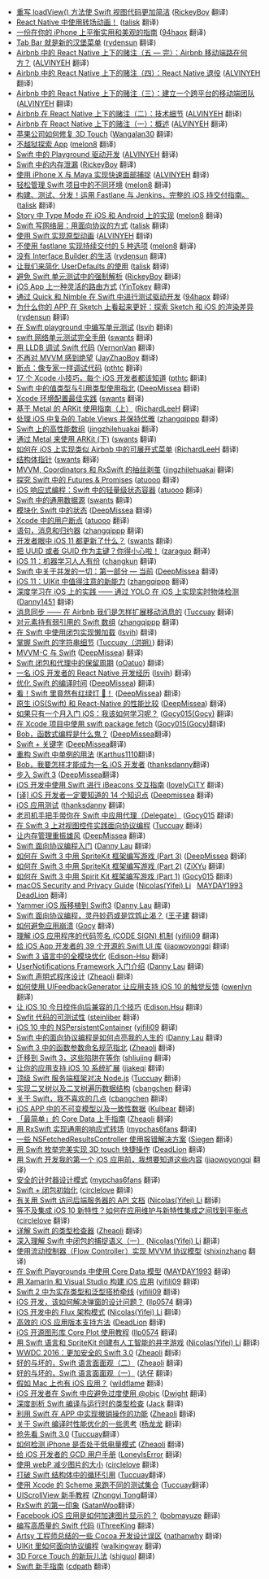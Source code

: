 * [重写 loadView() 方法使 Swift 视图代码更加简洁](https://juejin.im/post/5b68fe5b6fb9a04fd16039c0) ([RickeyBoy](https://github.com/RickeyBoy) 翻译)
* [React Native 中使用转场动画！](https://juejin.im/post/5b69467e5188251b3c3b4e4e) ([talisk](https://github.com/talisk) 翻译)
* [一份在你的 iPhone 上平衡实用和美观的指南](https://juejin.im/post/5b4c0d0ce51d4519503b1e67) ([94haox](https://github.com/94haox) 翻译)
* [Tab Bar 就是新的汉堡菜单](https://juejin.im/post/5b61684fe51d451986517e31) ([rydensun](https://github.com/rydensun) 翻译)
* [Airbnb 中的 React Native 上下的赌注（五 — 完）：Airbnb 移动端路在何方？](https://juejin.im/post/5b46f92de51d45198e721cd7) ([ALVINYEH](https://github.com/ALVINYEH) 翻译)
* [Airbnb 中的 React Native 上下的赌注（四）：React Native 退役](https://juejin.im/post/5b447b1e6fb9a04fd3437dad) ([ALVINYEH](https://github.com/ALVINYEH) 翻译)
* [Airbnb 中的 React Native 上下的赌注（三）：建立一个跨平台的移动端团队](https://juejin.im/post/5b446177f265da0f7c4faec8) ([ALVINYEH](https://github.com/ALVINYEH) 翻译)
* [Airbnb 在 React Native 上下的赌注（二）：技术细节](https://juejin.im/post/5b3b40a26fb9a04fab44e797) ([ALVINYEH](https://github.com/ALVINYEH) 翻译)
* [Airbnb 在 React Native 上下的赌注（一）：概述](https://juejin.im/post/5b2c924ff265da59a401f050) ([ALVINYEH](https://github.com/ALVINYEH) 翻译)
* [苹果公司如何修复 3D Touch](https://juejin.im/post/5b35e5886fb9a00e3642724f) ([Wangalan30](https://github.com/Wangalan30) 翻译)
* [不越狱探索 App](https://juejin.im/post/5b0e7eec518825155a048dc4) ([melon8](https://github.com/melon8) 翻译)
* [Swift 中的 Playground 驱动开发](https://juejin.im/post/5b07665c6fb9a07ac5608d8a) ([ALVINYEH](https://github.com/ALVINYEH) 翻译)
* [Swift 中的内存泄漏](https://juejin.im/post/5b07a1c251882538914a5d3e) ([RickeyBoy](https://github.com/RickeyBoy) 翻译)
* [使用 iPhone X 与 Maya 实现快速面部捕捉](https://juejin.im/post/5af40eba6fb9a07ac76ed7d1) ([ALVINYEH](https://github.com/ALVINYEH) 翻译)
* [轻松管理 Swift 项目中的不同环境](https://juejin.im/post/5af264a4f265da0b967233ff) ([melon8](https://github.com/melon8) 翻译)
* [构建、测试、分发！运用 Fastlane 与 Jenkins，完整的 iOS 持交付指南。](https://juejin.im/post/5af430f0f265da0b8262d1ea) ([talisk](https://github.com/talisk) 翻译)
* [Story 中 Type Mode 在 iOS 和 Android 上的实现](https://juejin.im/post/5ae7e1596fb9a07ab9794332) ([melon8](https://github.com/melon8) 翻译)
* [Swift 写网络层：用面向协议的方式](https://juejin.im/post/5af432385188256737066c04) ([talisk](https://github.com/talisk) 翻译)
* [使用 Swift 实现原型动画](https://juejin.im/post/5ae28a9b6fb9a07aaa10fa1e) ([ALVINYEH](https://github.com/ALVINYEH) 翻译)
* [不使用 fastlane 实现持续交付的 5 种选项](https://juejin.im/post/5acf47cb6fb9a028c523944c) ([melon8](https://github.com/melon8) 翻译)
* [没有 Interface Builder 的生活](https://juejin.im/post/5ab88ac0518825558a069c91) ([rydensun](https://github.com/rydensun) 翻译)
* [让我们来简化 UserDefaults 的使用](https://juejin.im/post/5abde324f265da23826e1723) ([talisk](https://github.com/talisk) 翻译)
* [避免 Swift 单元测试中的强制解析](https://juejin.im/post/5a9ce4ac6fb9a028b547602e) ([RickeyBoy](https://github.com/RickeyBoy) 翻译)
* [iOS App 上一种灵活的路由方式](https://juejin.im/post/5aafc278f265da23805973e3) ([YinTokey](https://github.com/YinTokey) 翻译)
* [通过 Quick 和 Nimble 在 Swift 中进行测试驱动开发](https://juejin.im/post/5a93635d5188257a7924c5d5) ([94haox](https://github.com/94haox) 翻译)
* [为什么你的 APP 在 Sketch 上看起来更好：探索 Sketch 和 iOS 的渲染差异](https://juejin.im/post/5a9572575188257a61326630) ([rydensun](https://github.com/rydensun) 翻译)
* [在 Swift playground 中编写单元测试](https://juejin.im/post/5a8e66276fb9a0633c661f3f) ([lsvih](https://github.com/lsvih) 翻译)
* [swift 网络单元测试完全手册](https://juejin.im/post/5a784e87f265da4e8a31ca7a) ([swants](https://github.com/swants) 翻译)
* [用 LLDB 调试 Swift 代码](https://juejin.im/post/5a7948d35188257a7349a882) ([VernonVan](https://github.com/VernonVan) 翻译)
* [不再对 MVVM 感到绝望](https://juejin.im/post/5a782d0d5188257a856f1dd7) ([JayZhaoBoy](https://github.com/JayZhaoBoy) 翻译)
* [断点：像专家一样调试代码](https://juejin.im/post/5a72be42518825733b0f374e) ([pthtc](https://github.com/pthtc) 翻译)
* [17 个 Xcode 小技巧，每个 iOS 开发者都该知道](https://juejin.im/post/5a7198ac51882573505189c8) ([pthtc](https://github.com/pthtc) 翻译)
* [Swift 中的值类型与引用类型使用指北](https://juejin.im/post/5a5c2c046fb9a01cbe654b48) ([DeepMissea](https://github.com/DeepMissea) 翻译)
* [Xcode 环境配置最佳实践](https://juejin.im/post/5a4f120cf265da3e3d48f1f6) ([swants](https://github.com/swants) 翻译)
* [基于 Metal 的 ARKit 使用指南（上）](https://juejin.im/post/5a225ffcf265da432153daa4) ([RichardLeeH](https://github.com/RichardLeeH) 翻译)
* [处理 iOS 中复杂的 Table Views 并保持优雅](https://juejin.im/post/5a078ec3f265da431955c0d5?utm_source=gold-miner&utm_medium=readme&utm_campaign=github) ([zhangqippp](https://github.com/zhangqippp) 翻译)
* [Swift 上的高性能数组](https://juejin.im/post/59e84129f265da43128005ed?utm_source=gold-miner&utm_medium=readme&utm_campaign=github) ([jingzhilehuakai](https://github.com/jingzhilehuakai) 翻译)
* [通过 Metal 来使用 ARKit (下)](https://juejin.im/post/59bb2a99f265da0650750e56?utm_source=gold-miner&utm_medium=readme&utm_campaign=github) ([swants](https://github.com/swants) 翻译)
* [如何在 iOS 上实现类似 Airbnb 中的可展开式菜单](https://juejin.im/post/59acdf2b6fb9a024763806cf?utm_source=gold-miner&utm_medium=readme&utm_campaign=github) ([RichardLeeH](https://github.com/RichardLeeH) 翻译)
* [结构体指针](https://juejin.im/post/59a60cc1f265da249a201ae9?utm_source=gold-miner&utm_medium=readme&utm_campaign=github) ([swants](https://github.com/swants) 翻译)
* [MVVM, Coordinators 和 RxSwift 的抽丝剥茧](https://juejin.im/post/59acf7dcf265da24722fe6a1?utm_source=gold-miner&utm_medium=readme&utm_campaign=github) ([jingzhilehuakai](https://github.com/jingzhilehuakai) 翻译)
* [探究 Swift 中的 Futures & Promises](https://juejin.im/post/59afcf5d51882524434163dd?utm_source=gold-miner&utm_medium=readme&utm_campaign=github) ([atuooo](https://github.com/atuooo) 翻译)
* [iOS 响应式编程：Swift 中的轻量级状态容器](https://juejin.im/post/599652ee6fb9a024903a8d59?utm_source=gold-miner&utm_medium=readme&utm_campaign=github) ([atuooo](https://github.com/atuooo) 翻译)
* [Swift 中的通用数据源](https://juejin.im/post/5990fd7b51882548bc7cabd8?utm_source=gold-miner&utm_medium=readme&utm_campaign=github) ([swants](https://github.com/swants) 翻译)
* [模块化 Swift 中的状态](https://juejin.im/post/597962875188253dda0f05a9?utm_source=gold-miner&utm_medium=readme&utm_campaign=github) ([DeepMissea](https://github.com/DeepMissea) 翻译)
* [Xcode 中的用户断点](https://juejin.im/post/597934335188253dfb7b0db7?utm_source=gold-miner&utm_medium=readme&utm_campaign=github) ([atuooo](https://github.com/atuooo) 翻译)
* [语句，消息和归约器](https://juejin.im/post/596f17366fb9a06bc17c53db?utm_source=gold-miner&utm_medium=readme&utm_campaign=github) ([zhangqippp](https://github.com/zhangqippp) 翻译)
* [开发者眼中 iOS 11 都更新了什么？](https://juejin.im/post/595f1f2c5188250d8a605d69?utm_source=gold-miner&utm_medium=readme&utm_campaign=github) ([swants](https://github.com/swants) 翻译)
* [把 UUID 或者 GUID 作为主键？你得小心啦！](https://juejin.im/post/59561e5b6fb9a06bbf6fdf16?utm_source=gold-miner&utm_medium=readme&utm_campaign=github) ([zaraguo](https://github.com/zaraguo) 翻译)
* [iOS 11：机器学习人人有份](https://juejin.im/post/59533049f265da6c3a54b739?utm_source=gold-miner&utm_medium=readme&utm_campaign=github) ([changkun](https://github.com/changkun) 翻译)
* [Swift 中关于并发的一切：第一部分 — 当前](https://juejin.im/post/5954571af265da6c4c4fc3f8?utm_source=gold-miner&utm_medium=readme&utm_campaign=github) ([DeepMissea](https://github.com/DeepMissea) 翻译)
* [iOS 11：UIKit 中值得注意的新能力](https://juejin.im/post/5944adfffe88c2006a6f6f3a?utm_source=gold-miner&utm_medium=readme&utm_campaign=github) ([zhangqippp](https://github.com/zhangqippp) 翻译)
* [深度学习在 iOS 上的实践 —— 通过 YOLO 在 iOS 上实现实时物体检测](https://juejin.im/post/59433498da2f600067604218?utm_source=gold-miner&utm_medium=readme&utm_campaign=github) ([Danny1451](https://github.com/Danny1451) 翻译)
* [消息同步 —— 在 Airbnb 我们是怎样扩展移动消息的](https://juejin.im/post/593a7647128fe1006acafaf9?utm_source=gold-miner&utm_medium=readme&utm_campaign=github) ([Tuccuay](https://github.com/Tuccuay) 翻译)
* [对元素持有弱引用的 Swift 数组](https://juejin.im/post/5927a34c0ce46300575a81e1?utm_source=gold-miner&utm_medium=readme&utm_campaign=github) ([zhangqippp](https://github.com/zhangqippp) 翻译)
* [在 Swift 中使用闭包实现懒加载](https://juejin.im/post/590a9eeab123db00549776ee/?utm_source=gold-miner&utm_medium=readme&utm_campaign=github) ([lsvih](https://github.com/lsvih)) 翻译)
* [掌握 Swift 的字符串细节](https://juejin.im/post/58f822ff5c497d0058e0e427/?utm_source=gold-miner&utm_medium=readme&utm_campaign=github) ([Tuccuay（洪朔）](https://github.com/Tuccuay)) 翻译)
* [MVVM-C 与 Swift](https://juejin.im/post/58ef16b8da2f60005d180666/?utm_source=gold-miner&utm_medium=readme&utm_campaign=github) ([DeepMissea](https://github.com/DeepMissea)) 翻译)
* [Swift 闭包和代理中的保留周期](https://juejin.im/post/58e4ac5d44d904006d2a9a19/?utm_source=gold-miner&utm_medium=readme&utm_campaign=github) ([oOatuo](http://atuo.xyz/)) 翻译)
* [一名 iOS 开发者的 React Native 开发经历](https://juejin.im/post/58df4c3fa0bb9f0069e2f2bd/?utm_source=gold-miner&utm_medium=readme&utm_campaign=github) ([lsvih](https://github.com/lsvih)) 翻译)
* [优化 Swift 的编译时间](https://juejin.im/post/58df1d75570c35005796966b/?utm_source=gold-miner&utm_medium=readme&utm_campaign=github) ([DeepMissea](https://github.com/DeepMissea)) 翻译)
* [看！Swift 里竟然有红绿灯 🚦！](https://juejin.im/post/58ddbc612f301e0062fed742/?utm_source=gold-miner&utm_medium=readme&utm_campaign=github) ([DeepMissea](https://github.com/DeepMissea)) 翻译)
* [原生 iOS(Swift) 和 React-Native 的性能比较](https://juejin.im/post/58ca6d5f44d90400682a215c/?utm_source=gold-miner&utm_medium=readme&utm_campaign=github) ([DeepMissea](https://github.com/DeepMissea)) 翻译)
* [如果只有一个月入门 iOS：我该如何学习呢？](https://juejin.im/post/58c9f436a22b9d0064187e39/?utm_source=gold-miner&utm_medium=readme&utm_campaign=github) ([Gocy015(Gocy)](https://github.com/Gocy015) 翻译)
* [在 Xcode 项目中使用 swift package fetch](https://juejin.im/post/58c7a4cb1b69e6006bec354c/?utm_source=gold-miner&utm_medium=readme&utm_campaign=github) ([Gocy015(Gocy)](https://github.com/Gocy015)翻译)
* [Bob，函数式编程是什么鬼？](https://juejin.im/post/58c24c35a22b9d00589a56d4/?utm_source=gold-miner&utm_medium=readme&utm_campaign=github) ([DeepMissea](https://github.com/DeepMissea)翻译)
* [Swift + 关键字](https://juejin.im/post/58bf76aaa22b9d0058896bff/?utm_source=gold-miner&utm_medium=readme&utm_campaign=github) ([DeepMissea](https://github.com/DeepMissea)翻译)
* [重构 Swift 中单例的用法](https://gold.xitu.io/entry/58b81150570c3500598fc567/?utm_source=gold-miner&utm_medium=readme&utm_campaign=github) ([Karthus1110](https://github.com/Karthus1110)翻译)
* [Bob，我要怎样才能成为一名 iOS 开发者](https://gold.xitu.io/entry/58b153c38fd9c50063d38068/?utm_source=gold-miner&utm_medium=readme&utm_campaign=github) ([thanksdanny](https://github.com/thanksdanny)翻译)
* [步入 Swift 3](https://gold.xitu.io/entry/58aa701fda2f60006fa9978f/?utm_source=gold-miner&utm_medium=readme&utm_campaign=github) ([DeepMissea](https://github.com/DeepMissea)翻译)
* [iOS 开发中使用 Swift 进行 iBeacons 交互指南](https://gold.xitu.io/entry/58a6f4091b69e6006d275610/?utm_source=gold-miner&utm_medium=readme&utm_campaign=github) ([lovelyCiTY](https://github.com/lovelyCiTY) 翻译)
* [[译] iOS 开发者一定要知道的 14 个知识点](https://gold.xitu.io/entry/58a5727261ff4b006c432a7f/?utm_source=gold-miner&utm_medium=readme&utm_campaign=github) ([Deepmissea](http://deepmissea.blue) 翻译)
* [iOS 应用测试](https://gold.xitu.io/entry/58a16cc161ff4b006b51d882/?utm_source=gold-miner&utm_medium=readme&utm_campaign=github) ([thanksdanny](https://github.com/thanksdanny) 翻译)
* [老司机手把手带你在 Swift 中应用代理（Delegate）](https://gold.xitu.io/entry/58a11b7c61ff4b006b4f7f69/?utm_source=gold-miner&utm_medium=readme&utm_campaign=github) ([Gocy015](https://github.com/Gocy015) 翻译)
* [在 Swift 3 上对视图控件实践面向协议编程](https://gold.xitu.io/entry/589b42692f301e00699b8011/?utm_source=gold-miner&utm_medium=readme&utm_campaign=github) ([Tuccuay](https://github.com/Tuccuay) 翻译)
* [让内存管理重振雄风](https://gold.xitu.io/entry/589afeb78d6d81006c78132a/?utm_source=gold-miner&utm_medium=readme&utm_campaign=github) ([DeepMissea](https://github.com/DeepMissea) 翻译)
* [Swift 面向协议编程入门](https://gold.xitu.io/entry/589439622f301e00693567e5?utm_source=gold-miner&utm_medium=readme&utm_campaign=github) ([Danny Lau](https://github.com/Danny1451) 翻译)
* [如何在 Swift 3 中用 SpriteKit 框架编写游戏 (Part 3)](https://gold.xitu.io/entry/586d359a128fe1006661e361?utm_source=gold-miner&utm_medium=readme&utm_campaign=github) ([DeepMissea](https://github.com/DeepMissea) 翻译)
* [如何在 Swift 3 中用 SpriteKit 框架编写游戏 (Part 2)](https://gold.xitu.io/entry/5860d2e4128fe1006dfbb962?utm_source=gold-miner&utm_medium=readme&utm_campaign=github) ([ZiXYu](https://github.com/ZiXYu) 翻译)
* [如何在 Swift 3 中用 Spirit Kit 框架编写游戏 (Part 1)](https://gold.xitu.io/entry/585b7cc18d6d810065d2905e?utm_source=gold-miner&utm_medium=readme&utm_campaign=github) ([Gocy015](https://github.com/Gocy015) 翻译)
* [macOS Security and Privacy Guide](https://gold.xitu.io/entry/585501e2b123db00656a6947?utm_source=gold-miner&utm_medium=readme&utm_campaign=github) ([Nicolas(Yifei) Li](https://github.com/yifili09)   [MAYDAY1993](https://github.com/MAYDAY1993)   [DeadLion](https://github.com/DeadLion) 翻译)
* [Yammer iOS 版移植到 Swift3](https://gold.xitu.io/entry/5848b88ab123db006601f750?utm_source=gold-miner&utm_medium=readme&utm_campaign=github) ([Danny Lau](https://github.com/Danny1451) 翻译)
* [Swift 面向协议编程，灵丹妙药或是饮鸩止渴？](https://gold.xitu.io/entry/584781e161ff4b006bac77ba?utm_source=gold-miner&utm_medium=readme&utm_campaign=github) ([王子建](https://github.com/Romeo0906) 翻译)
* [如何避免应用崩溃](http://gold.xitu.io/entry/58423231a22b9d006c1959ee?utm_source=gold-miner&utm_medium=readme&utm_campaign=github) ([Gocy](https://github.com/Gocy) 翻译)
* [理解 iOS 应用程序的代码签名 (CODE SIGN) 机制](http://gold.xitu.io/entry/5826ef85570c3500586b241d?utm_source=gold-miner&utm_medium=readme&utm_campaign=github) ([yifili09](https://github.com/yifili09) 翻译)
* [给 iOS App 开发者的 39 个开源的 Swift UI 库](http://gold.xitu.io/entry/58209322570c350060b73588?utm_source=gold-miner&utm_medium=readme&utm_campaign=github) ([jiaowoyongqi](https://github.com/jiaowoyongqi) 翻译)
* [Swift 3 语言中的全模块优化](http://gold.xitu.io/entry/5818b6f52f301e005cf0ef8e?utm_source=gold-miner&utm_medium=readme&utm_campaign=github) ([Edison-Hsu](https://github.com/Edison-Hsu) 翻译)
* [UserNotifications Framework 入门介绍](http://gold.xitu.io/entry/5816a28f128fe10055912398?utm_source=gold-miner&utm_medium=readme&utm_campaign=github) ([Danny Lau](https://github.com/Danny1451) 翻译)
* [Swift 声明式程序设计](http://gold.xitu.io/entry/58105d1e128fe1005feca8dc?utm_source=gold-miner&utm_medium=readme&utm_campaign=github) ([Zheaoli](https://github.com/Zheaoli) 翻译)
* [如何使用 UIFeedbackGenerator 让应用支持 iOS 10 的触觉反馈](http://gold.xitu.io/entry/5810433ac4c9710058a74100?utm_source=gold-miner&utm_medium=readme&utm_campaign=github) ([owenlyn](https://github.com/owenlyn) 翻译)
* [让 iOS 10 今日控件向后兼容的几个技巧](http://gold.xitu.io/entry/580eec1b8ac247005b620267?utm_source=gold-miner&utm_medium=readme&utm_campaign=github) ([Edison.Hsu](https://github.com/edison-hsu) 翻译)
* [Swfit 代码的可测试性](http://gold.xitu.io/entry/58086fe52f301e005c27221f?utm_source=gold-miner&utm_medium=readme&utm_campaign=github) ([steinliber](https://github.com/steinliber) 翻译)
* [iOS 10 中的 NSPersistentContainer](http://gold.xitu.io/entry/580444efa34131005fe77197?utm_source=gold-miner&utm_medium=readme&utm_campaign=github) ([yifili09](https://github.com/yifili09) 翻译)
* [Swift 中的面向协议编程是如何点亮我的人生的](http://gold.xitu.io/entry/58044fc5a22b9d005b4f56b2?utm_source=gold-miner&utm_medium=readme&utm_campaign=github) ([Danny Lau](https://github.com/Danny1451) 翻译)
* [Swift 3 中的函数参数命名规范指北](http://gold.xitu.io/entry/57fa593b2e958a00558b2d17?utm_source=gold-miner&utm_medium=readme&utm_campaign=github) ([Zheaoli](https://github.com/Zheaoli) 翻译)
* [迁移到 Swift 3，这些陷阱在等你](http://gold.xitu.io/entry/57f6fa03816dfa0056a4d782?utm_source=gold-miner&utm_medium=readme&utm_campaign=github) ([shliujing](https://github.com/shliujing) 翻译)
* [让你的应用支持 iOS 10 系统扩展](http://gold.xitu.io/entry/57eb20592e958a005457e038?utm_source=gold-miner&utm_medium=readme&utm_campaign=github) ([jiakeqi](https://github.com/jiakeqi) 翻译)
* [顶级 Swift 服务端框架对决 Node.js](http://gold.xitu.io/entry/57e296af0bd1d000570ee3b4?utm_source=gold-miner&utm_medium=readme&utm_campaign=github) ([Tuccuay](https://github.com/Tuccuay) 翻译)
* [实现二叉树以及二叉树遍历数据结构](http://gold.xitu.io/entry/57cd6b028ac24700645a789c?utm_source=gold-miner&utm_medium=readme&utm_campaign=github) ([cbangchen](https://github.com/cbangchen) 翻译)
* [关于 Swift，我不喜欢的几点](http://gold.xitu.io/entry/57cd6863128fe100697f1fed?utm_source=gold-miner&utm_medium=readme&utm_campaign=github) ([cbangchen](https://github.com/cbangchen) 翻译)
* [iOS APP 中的不可变模型以及一致性数据](http://gold.xitu.io/entry/57caeb8a79bc440063fb7ef0?utm_source=gold-miner&utm_medium=readme&utm_campaign=github) ([Kulbear](https://github.com/kulbear) 翻译)
* [「最简单」的 Core Data 上手指南](http://gold.xitu.io/entry/57c8f62f67f3560057aea07f?utm_source=gold-miner&utm_medium=readme&utm_campaign=github) ([Zheaoli](https://github.com/Zheaoli) 翻译)
* [用 RxSwift 实现通用的响应式转场](http://gold.xitu.io/entry/57c91b355bbb500074df6d19?utm_source=gold-miner&utm_medium=readme&utm_campaign=github) ([mypchas6fans](https://github.com/mypchas6fans) 翻译)
* [一些 NSFetchedResultsController 使用报错解决方案](http://gold.xitu.io/entry/57c796a6128fe1006958becc?utm_source=gold-miner&utm_medium=readme&utm_campaign=github) ([Siegen](https://github.com/siegeout) 翻译)
* [用 Swift 枚举完美实现 3D touch 快捷操作](http://gold.xitu.io/entry/57c6b223efa631005ad6e7d1?utm_source=gold-miner&utm_medium=readme&utm_campaign=github) ([DeadLion](https://github.com/DeadLion) 翻译)
* [用 Swift 开发我的第一个 iOS 应用前，我想要知道这些内容](http://gold.xitu.io/entry/57c66667c4c9710061a57b3f?utm_source=gold-miner&utm_medium=readme&utm_campaign=github) ([jiaowoyongqi](https://github.com/jiaowoyongqi) 翻译)
* [安全的计时器设计模式](http://gold.xitu.io/entry/57b279f0128fe10055cda9fd?utm_source=gold-miner&utm_medium=readme&utm_campaign=github) ([mypchas6fans](https://github.com/mypchas6fans) 翻译)
* [Swift + 闭包初始化](http://gold.xitu.io/entry/57bd72a3a633bd005d49fa32?utm_source=gold-miner&utm_medium=readme&utm_campaign=github) ([circlelove](https://github.com/circlelove) 翻译)
* [有关用 Swift 访问后端服务器的 API 文档](http://gold.xitu.io/entry/57bd2d42efa631005a8ea10a?utm_source=gold-miner&utm_medium=readme&utm_campaign=github) ([Nicolas(Yifei) Li](https://github.com/yifili09) 翻译)
* [等不及集成 iOS 10 新特性？如何在应用维护与新特性集成之间找到平衡点](http://gold.xitu.io/entry/57ad9e0e7db2a200540fe491?utm_source=gold-miner&utm_medium=readme&utm_campaign=github) ([circlelove](https://github.com/circlelove) 翻译)
* [详解 Swift 的类型检查器](http://gold.xitu.io/entry/57a86c25d342d30057701fe1?utm_source=gold-miner&utm_medium=readme&utm_campaign=github) ([Zheaoli](https://github.com/Zheaoli) 翻译)
* [深入理解 Swift 中闭包的捕捉语义（一）](http://gold.xitu.io/entry/57a4b3d37db2a2005a992f67?utm_source=gold-miner&utm_medium=readme&utm_campaign=github) ([Nicolas(Yifei) Li](https://github.com/yifili09) 翻译)
* [使用流动控制器（Flow Controller ）实现 MVVM 协议模型](http://gold.xitu.io/entry/57a037902e958a0066667ff4?utm_source=gold-miner&utm_medium=readme&utm_campaign=github) ([shixinzhang](https://github.com/shixinzhang) 翻译)
* [在 Swift Playgrounds 中使用 Core Data 模型](http://gold.xitu.io/entry/579f1d9a5bbb500064ea3b20?utm_source=gold-miner&utm_medium=readme&utm_campaign=github) ([MAYDAY1993](https://github.com/MAYDAY1993) 翻译)
* [用 Xamarin 和 Visual Studio 构建 iOS 应用](http://gold.xitu.io/entry/579cb8f58ac247005fdb2a8c?utm_source=gold-miner&utm_medium=readme&utm_campaign=github) ([yifili09](https://github.com/yifili09) 翻译)
* [Swift 2 中为实存类型和泛型搭桥牵线](http://gold.xitu.io/entry/579cba75165abd006104d65c?utm_source=gold-miner&utm_medium=readme&utm_campaign=github) ([yifili09](https://github.com/yifili09) 翻译)
* [iOS 开发，该如何解决弹窗的设计问题？](http://gold.xitu.io/entry/5798724da633bd006a6c8652?utm_source=gold-miner&utm_medium=readme&utm_campaign=github) ([llp0574](https://github.com/llp0574) 翻译)
* [iOS 开发中的 Flux 架构模式](http://gold.xitu.io/entry/57972cdcc4c97100542c2ed4?utm_source=gold-miner&utm_medium=readme&utm_campaign=github) ([Nicolas(Yifei) Li](https://github.com/yifili09) 翻译)
* [高效的 iOS 应用版本支持方法](https://gold.xitu.io/entry/57957d892e958a006514bdbb?utm_source=gold-miner&utm_medium=readme&utm_campaign=github) ([DeadLion](https://github.com/DeadLion) 翻译)
* [iOS 开源图形库 Core Plot 使用教程](http://gold.xitu.io/entry/578f393ad342d30058e54bc0?utm_source=gold-miner&utm_medium=readme&utm_campaign=github) ([llp0574](https://github.com/llp0574) 翻译)
* [用 Swift 语言和 SpriteKit 创建有人工智能的井字游戏](http://gold.xitu.io/entry/578ef0bb8ac2470060b3da76?utm_source=gold-miner&utm_medium=readme&utm_campaign=github) ([Nicolas(Yifei) Li](https://github.com/yifili09) 翻译)
* [WWDC 2016：更加安全的 Swift 3.0](http://gold.xitu.io/entry/5788f7467db2a2005ce4f4fe?utm_source=gold-miner&utm_medium=readme&utm_campaign=github) ([Zheaoli](https://github.com/Zheaoli) 翻译)
* [好的与坏的，Swift 语言面面观（二）](http://gold.xitu.io/entry/578dc9db79bc44005ff580d4?utm_source=gold-miner&utm_medium=readme&utm_campaign=github) ([Zheaoli](https://github.com/Zheaoli) 翻译)
* [好的与坏的，Swift 语言面面观（一）](http://gold.xitu.io/entry/578c647a6be3ff006ce49e91?utm_source=gold-miner&utm_medium=readme&utm_campaign=github) ([达仔](https://github.com/zhangjd) 翻译)
* [假如 Mac 上也有 iOS 应用？](http://gold.xitu.io/entry/577b87d27db2a20054e47ecc?utm_source=gold-miner&utm_medium=readme&utm_campaign=github) ([wildflame](https://github.com/wildflame) 翻译)
* [iOS 开发者在 Swift 中应避免过度使用 @objc](https://gold.xitu.io/entry/57712f605bbb50005970dc0e?utm_source=gold-miner&utm_medium=readme&utm_campaign=github) ([Dwight](https://github.com/ldhlfzysys) 翻译)
* [深度剖析 Swift 编译与运行时的类型检查](http://gold.xitu.io/entry/5767a62a80dda4005f9e97ca?utm_source=gold-miner&utm_medium=readme&utm_campaign=github) ([Jack](https://github.com/Jack-Kingdom) 翻译)
* [利用 Swift 在 APP 中实现撤销操作的功能](http://gold.xitu.io/entry/575fab19207703006bea9d27?utm_source=gold-miner&utm_medium=readme&utm_campaign=github) ([Zheaoli](https://github.com/Zheaoli) 翻译)
* [关于 Swift 编译时性能优化的一些思考](http://gold.xitu.io/entry/5757f29279bc440061f5822c?utm_source=gold-miner&utm_medium=readme&utm_campaign=github) ([杨龙龙](https://github.com/yllziv) 翻译)
* [抢先看 Swift 3.0](http://gold.xitu.io/entry/57558db97db2a2006995ed53?utm_source=gold-miner&utm_medium=readme&utm_campaign=github) ([Tuccuay](https://github.com/Tuccuay)翻译）
* [如何检测 iPhone 是否处于低电量模式](http://gold.xitu.io/entry/574ff27d7db2a20055c7aec3?utm_source=gold-miner&utm_medium=readme&utm_campaign=github) ([Zheaoli](https://github.com/Zheaoli) 翻译)
* [给 iOS 开发者的 GCD 用户手册](http://gold.xitu.io/entry/574e544971cfe4006bffa552?utm_source=gold-miner&utm_medium=readme&utm_campaign=github) ([LoneyIsError](https://github.com/LoneyIsError) 翻译)
* [使用 webP 减少图片的大小](http://gold.xitu.io/entry/57383657c4c97100601212d5?utm_source=gold-miner&utm_medium=readme&utm_campaign=github) ([circlelove](https://github.com/circlelove) 翻译)
* [打破 Swift 结构体中的循环引用](http://gold.xitu.io/entry/572acc852e958a0069518605?utm_source=gold-miner&utm_medium=readme&utm_campaign=github) ([Tuccuay](https://github.com/Tuccuay)翻译）
* [使用 Xcode 的 Scheme 来跑不同的测试集合](http://gold.xitu.io/entry/5723223f71cfe400575f4528?utm_source=gold-miner&utm_medium=readme&utm_campaign=github) ([Tuccuay](https://github.com/Tuccuay)翻译）
* [UIScrollView 新手教程](http://gold.xitu.io/entry/570c71a81ea4930068dcbc5e?utm_source=gold-miner&utm_medium=readme&utm_campaign=github) ([Zhongyi Tong](https://github.com/geeeeeeeeek)翻译）
* [RxSwift 的第一印象](http://gold.xitu.io/entry/56d5528a1532bc004c6e913a?utm_source=gold-miner&utm_medium=readme&utm_campaign=github) ([SatanWoo](https://github.com/SatanWoo)翻译）
* [Facebook iOS 应用是如何加速图片显示的？](http://gold.xitu.io/entry/56de9bc7731956005e1b5b2e?utm_source=gold-miner&utm_medium=readme&utm_campaign=github) ([bobmayuze](https://github.com/bobmayuze) 翻译)
* [编写高质量的 Swift 代码](http://gold.xitu.io/entry/56b60c97816dfa005ae0c0d4?utm_source=gold-miner&utm_medium=readme&utm_campaign=github) ([iThreeKing](https://github.com/iThreeKing) 翻译)
* [Artsy 工程师总结的一些 Cocoa 开发设计误区](http://gold.xitu.io/entry/56cbd1338ac2470053b55ce5?utm_source=gold-miner&utm_medium=readme&utm_campaign=github) ([nathanwhy](https://github.com/nathanwhy) 翻译)
* [UIKit 里如何面向协议编程](https://github.com/xitu/gold-miner/blob/master/TODO/ios-9-tutorial-series-protocol-oriented-programming-with-uikit.md) ([walkingway](https://github.com/walkingway) 翻译)
* [3D Force Touch 的新玩儿法](http://gold.xitu.io/entry/56cbd3ec1532bc00535cb0e9?utm_source=gold-miner&utm_medium=readme&utm_campaign=github) ([shiguol](https://github.com/shiguol) 翻译)
* [Swift 新手指南](http://gold.xitu.io/entry/56cbd7e3128fe10058092760?utm_source=gold-miner&utm_medium=readme&utm_campaign=github) ([cdpath](https://github.com/cdpath) 翻译)
